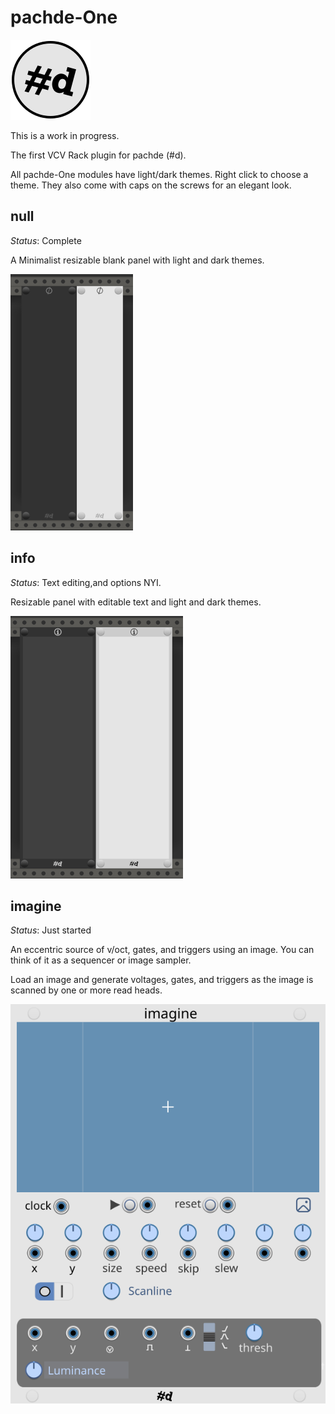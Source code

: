 # pachde-One

![pachde logo](docs/Logo.svg)

This is a work in progress.

The first VCV Rack plugin for pachde (#d).

All pachde-One modules have light/dark themes. Right click to choose a theme.
They also come with caps on the screws for an elegant look.

## null

_Status_: Complete

A Minimalist resizable blank panel with light and dark themes.

![null module with dark and light theme](docs/nullLightDark.png)

## info

_Status_: Text editing,and options NYI.

Resizable panel with editable text and light and dark themes.

![info panel in dark and light theme](docs/InfoLightDark.png)

## imagine

_Status_: Just started

An eccentric source of v/oct, gates, and triggers using an image. You can think of it as a sequencer or image sampler.

Load an image and generate voltages, gates, and triggers as the image is scanned by one or more read heads.

![imagine wireframe](design/imagine-design.svg)
